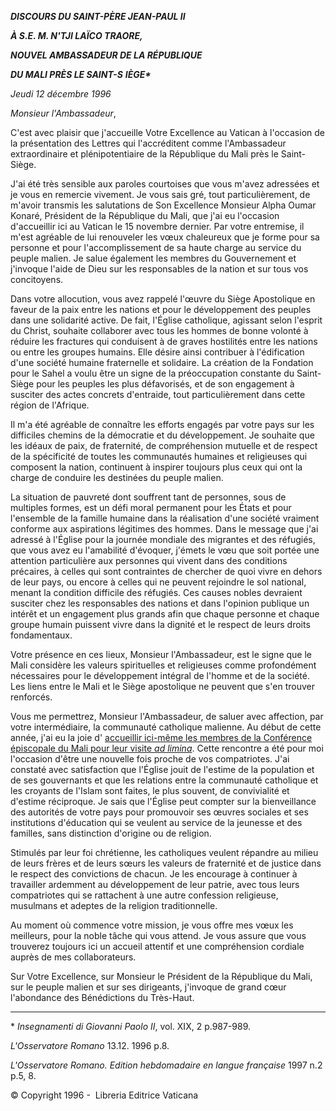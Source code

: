 ***DISCOURS DU SAINT-PÈRE JEAN-PAUL II***

***À S.E. M. N'TJI LAÏCO TRAORE,***

***NOUVEL AMBASSADEUR DE LA RÉPUBLIQUE***

***DU MALI PRÈS LE SAINT-S*** ***IÈGE\****

*Jeudi 12 décembre 1996*

*Monsieur l'Ambassadeur*,

C'est avec plaisir que j'accueille Votre Excellence au Vatican à l'occasion de la présentation des Lettres qui l'accréditent comme l'Ambassadeur extraordinaire et plénipotentiaire de la République du Mali près le Saint-Siège.

J'ai été très sensible aux paroles courtoises que vous m'avez adressées et je vous en remercie vivement. Je vous sais gré, tout particulièrement, de m'avoir transmis les salutations de Son Excellence Monsieur Alpha Oumar Konaré, Président de la République du Mali, que j'ai eu l'occasion d'accueillir ici au Vatican le 15 novembre dernier. Par votre entremise, il m'est agréable de lui renouveler les vœux chaleureux que je forme pour sa personne et pour l'accomplissement de sa haute charge au service du peuple malien. Je salue également les membres du Gouvernement et j'invoque l'aide de Dieu sur les responsables de la nation et sur tous vos concitoyens.

Dans votre allocution, vous avez rappelé l'œuvre du Siège Apostolique en faveur de la paix entre les nations et pour le développement des peuples dans une solidarité active. De fait, l'Église catholique, agissant selon l'esprit du Christ, souhaite collaborer avec tous les hommes de bonne volonté à réduire les fractures qui conduisent à de graves hostilités entre les nations ou entre les groupes humains. Elle désire ainsi contribuer à l'édification d'une société humaine fraternelle et solidaire. La création de la Fondation pour le Sahel a voulu être un signe de la préoccupation constante du Saint-Siège pour les peuples les plus défavorisés, et de son engagement à susciter des actes concrets d'entraide, tout particulièrement dans cette région de l'Afrique.

Il m'a été agréable de connaître les efforts engagés par votre pays sur les difficiles chemins de la démocratie et du développement. Je souhaite que les idéaux de paix, de fraternité, de compréhension mutuelle et de respect de la spécificité de toutes les communautés humaines et religieuses qui composent la nation, continuent à inspirer toujours plus ceux qui ont la charge de conduire les destinées du peuple malien.

La situation de pauvreté dont souffrent tant de personnes, sous de multiples formes, est un défi moral permanent pour les États et pour l'ensemble de la famille humaine dans la réalisation d'une société vraiment conforme aux aspirations légitimes des hommes. Dans le message que j'ai adressé à l'Église pour la journée mondiale des migrantes et des réfugiés, que vous avez eu l'amabilité d'évoquer, j'émets le vœu que soit portée une attention particulière aux personnes qui vivent dans des conditions précaires, à celles qui sont contraintes de chercher de quoi vivre en dehors de leur pays, ou encore à celles qui ne peuvent rejoindre le sol national, menant la condition difficile des réfugiés. Ces causes nobles devraient susciter chez les responsables des nations et dans l'opinion publique un intérêt et un engagement plus grands afin que chaque personne et chaque groupe humain puissent vivre dans la dignité et le respect de leurs droits fondamentaux.

Votre présence en ces lieux, Monsieur l'Ambassadeur, est le signe que le Mali considère les valeurs spirituelles et religieuses comme profondément nécessaires pour le développement intégral de l'homme et de la société. Les liens entre le Mali et le Siège apostolique ne peuvent que s'en trouver renforcés.

Vous me permettrez, Monsieur l'Ambassadeur, de saluer avec affection, par votre intermédiaire, la communauté catholique malienne. Au début de cette année, j'ai eu la joie d' [accueillir ici-même les membres de la Conférence épiscopale du Mali pour leur visite *ad limina*](http://www.vatican.va/holy_father/john_paul_ii/speeches/1996/march/documents/hf_jp-ii_spe_19960308_ad-limina-mali_fr.html). Cette rencontre a été pour moi l'occasion d'être une nouvelle fois proche de vos compatriotes. J'ai constaté avec satisfaction que l'Église jouit de l'estime de la population et de ses gouvernants et que les relations entre la communauté catholique et les croyants de l'Islam sont faites, le plus souvent, de convivialité et d'estime réciproque. Je sais que l'Église peut compter sur la bienveillance des autorités de votre pays pour promouvoir ses œuvres sociales et ses institutions d'éducation qui se veulent au service de la jeunesse et des familles, sans distinction d'origine ou de religion.

Stimulés par leur foi chrétienne, les catholiques veulent répandre au milieu de leurs frères et de leurs sœurs les valeurs de fraternité et de justice dans le respect des convictions de chacun. Je les encourage à continuer à travailler ardemment au développement de leur patrie, avec tous leurs compatriotes qui se rattachent à une autre confession religieuse, musulmans et adeptes de la religion traditionnelle.

Au moment où commence votre mission, je vous offre mes vœux les meilleurs, pour la noble tâche qui vous attend. Je vous assure que vous trouverez toujours ici un accueil attentif et une compréhension cordiale auprès de mes collaborateurs.

Sur Votre Excellence, sur Monsieur le Président de la République du Mali, sur le peuple malien et sur ses dirigeants, j'invoque de grand cœur l'abondance des Bénédictions du Très-Haut.

* * *

\* *Insegnamenti di Giovanni Paolo II*, vol. XIX, 2 p.987-989.

*L'Osservatore Romano* 13.12. 1996 p.8.

*L'Osservatore Romano. Edition hebdomadaire en langue française* 1997 n.2 p.5, 8.

© Copyright 1996 -  Libreria Editrice Vaticana